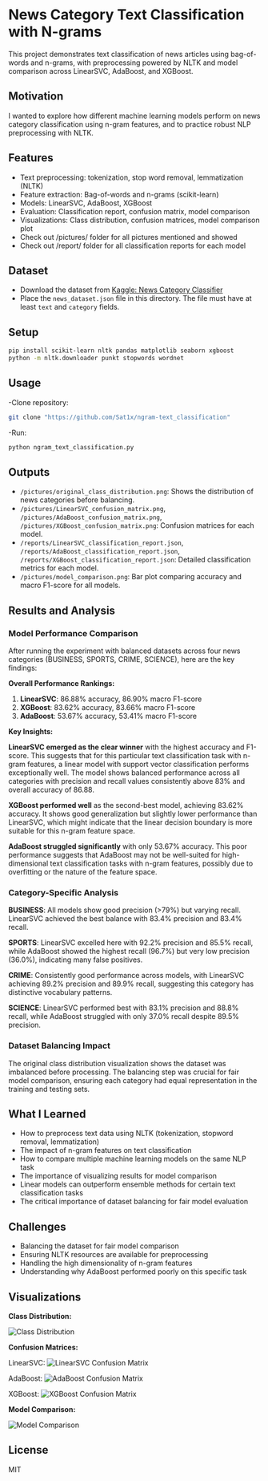 # News Category Text Classification with N-grams

This project demonstrates text classification of news articles using bag-of-words and n-grams, with preprocessing powered by NLTK and model comparison across LinearSVC, AdaBoost, and XGBoost.

## Motivation

I wanted to explore how different machine learning models perform on news category classification using n-gram features, and to practice robust NLP preprocessing with NLTK.

## Features

- Text preprocessing: tokenization, stop word removal, lemmatization (NLTK)
- Feature extraction: Bag-of-words and n-grams (scikit-learn)
- Models: LinearSVC, AdaBoost, XGBoost
- Evaluation: Classification report, confusion matrix, model comparison
- Visualizations: Class distribution, confusion matrices, model comparison plot
- Check out /pictures/ folder for all pictures mentioned and showed
- Check out /report/ folder for all classification reports for each model

## Dataset

- Download the dataset from [Kaggle: News Category Classifier](https://www.kaggle.com/code/hengzheng/news-category-classifier-val-acc-0-65)
- Place the `news_dataset.json` file in this directory. The file must have at least `text` and `category` fields.

## Setup

```bash
pip install scikit-learn nltk pandas matplotlib seaborn xgboost
python -m nltk.downloader punkt stopwords wordnet
```

## Usage

-Clone repository:
```bash
git clone "https://github.com/Sat1x/ngram-text_classification"
```

-Run:
```bash
python ngram_text_classification.py
```

## Outputs

- `/pictures/original_class_distribution.png`: Shows the distribution of news categories before balancing.
- `/pictures/LinearSVC_confusion_matrix.png`, `/pictures/AdaBoost_confusion_matrix.png`, `/pictures/XGBoost_confusion_matrix.png`: Confusion matrices for each model.
- `/reports/LinearSVC_classification_report.json`, `/reports/AdaBoost_classification_report.json`, `/reports/XGBoost_classification_report.json`: Detailed classification metrics for each model.
- `/pictures/model_comparison.png`: Bar plot comparing accuracy and macro F1-score for all models.

## Results and Analysis

### Model Performance Comparison

After running the experiment with balanced datasets across four news categories (BUSINESS, SPORTS, CRIME, SCIENCE), here are the key findings:

**Overall Performance Rankings:**
1. **LinearSVC**: 86.88% accuracy, 86.90% macro F1-score
2. **XGBoost**: 83.62% accuracy, 83.66% macro F1-score  
3. **AdaBoost**: 53.67% accuracy, 53.41% macro F1-score

**Key Insights:**

**LinearSVC emerged as the clear winner** with the highest accuracy and F1-score. This suggests that for this particular text classification task with n-gram features, a linear model with support vector classification performs exceptionally well. The model shows balanced performance across all categories with precision and recall values consistently above 83% and overall accuracy of 86.88.

**XGBoost performed well** as the second-best model, achieving 83.62% accuracy. It shows good generalization but slightly lower performance than LinearSVC, which might indicate that the linear decision boundary is more suitable for this n-gram feature space.

**AdaBoost struggled significantly** with only 53.67% accuracy. This poor performance suggests that AdaBoost may not be well-suited for high-dimensional text classification tasks with n-gram features, possibly due to overfitting or the nature of the feature space.

### Category-Specific Analysis

**BUSINESS**: All models show good precision (>79%) but varying recall. LinearSVC achieved the best balance with 83.4% precision and 83.4% recall.

**SPORTS**: LinearSVC excelled here with 92.2% precision and 85.5% recall, while AdaBoost showed the highest recall (96.7%) but very low precision (36.0%), indicating many false positives.

**CRIME**: Consistently good performance across models, with LinearSVC achieving 89.2% precision and 89.9% recall, suggesting this category has distinctive vocabulary patterns.

**SCIENCE**: LinearSVC performed best with 83.1% precision and 88.8% recall, while AdaBoost struggled with only 37.0% recall despite 89.5% precision.

### Dataset Balancing Impact

The original class distribution visualization shows the dataset was imbalanced before processing. The balancing step was crucial for fair model comparison, ensuring each category had equal representation in the training and testing sets.

## What I Learned

- How to preprocess text data using NLTK (tokenization, stopword removal, lemmatization)
- The impact of n-gram features on text classification
- How to compare multiple machine learning models on the same NLP task
- The importance of visualizing results for model comparison
- Linear models can outperform ensemble methods for certain text classification tasks
- The critical importance of dataset balancing for fair model evaluation

## Challenges

- Balancing the dataset for fair model comparison
- Ensuring NLTK resources are available for preprocessing
- Handling the high dimensionality of n-gram features
- Understanding why AdaBoost performed poorly on this specific task

## Visualizations

**Class Distribution:**

![Class Distribution](/pictures/original_class_distribution.png)

**Confusion Matrices:**

LinearSVC:
![LinearSVC Confusion Matrix](/pictures/LinearSVC_confusion_matrix.png)

AdaBoost:
![AdaBoost Confusion Matrix](/pictures/AdaBoost_confusion_matrix.png)

XGBoost:
![XGBoost Confusion Matrix](/pictures/XGBoost_confusion_matrix.png)

**Model Comparison:**

![Model Comparison](/pictures/model_comparison.png)

## License

MIT
